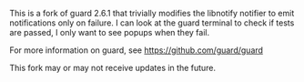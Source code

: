 This is a fork of guard 2.6.1 that trivially modifies the libnotify notifier
to emit notifications only on failure. I can look at the guard terminal to
check if tests are passed, I only want to see popups when they fail.

For more information on guard, see https://github.com/guard/guard

This fork may or may not receive updates in the future.
